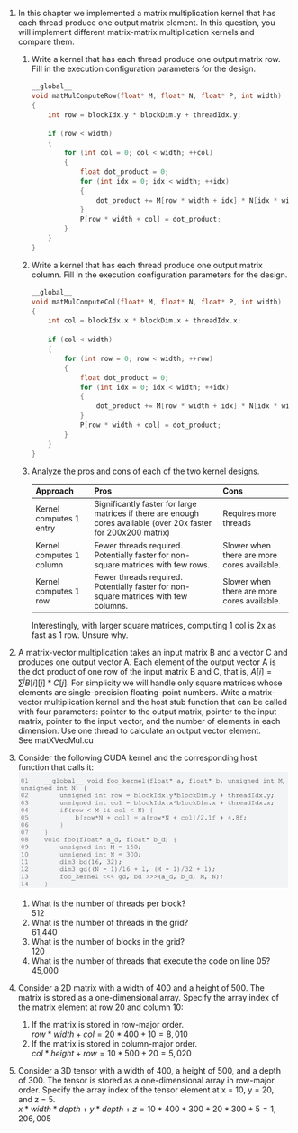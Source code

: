 1. In this chapter we implemented a matrix multiplication kernel that has each thread produce one output matrix element. In this question, you will implement different matrix-matrix multiplication kernels and compare them.
    1. Write a kernel that has each thread produce one output matrix row. Fill in the execution configuration parameters for the design.
        ```C
        __global__
        void matMulComputeRow(float* M, float* N, float* P, int width)
        {
            int row = blockIdx.y * blockDim.y + threadIdx.y;

            if (row < width)
            {
                for (int col = 0; col < width; ++col)
                {
                    float dot_product = 0;
                    for (int idx = 0; idx < width; ++idx)
                    {
                        dot_product += M[row * width + idx] * N[idx * width + col];
                    }
                    P[row * width + col] = dot_product;
                }
            }
        }
        ```
    2. Write a kernel that has each thread produce one output matrix column. Fill in the execution configuration parameters for the design.
        ```C
        __global__
        void matMulComputeCol(float* M, float* N, float* P, int width)
        {
            int col = blockIdx.x * blockDim.x + threadIdx.x;

            if (col < width)
            {
                for (int row = 0; row < width; ++row)
                {
                    float dot_product = 0;
                    for (int idx = 0; idx < width; ++idx)
                    {
                        dot_product += M[row * width + idx] * N[idx * width + col];
                    }
                    P[row * width + col] = dot_product;
                }
            }
        }
        ```
    3. Analyze the pros and cons of each of the two kernel designs.  

        |Approach | Pros | Cons
        |---|---|---|
        | Kernel computes 1 entry | Significantly faster for large matrices if there are enough cores available (over 20x faster for 200x200 matrix) | Requires more threads 
        | Kernel computes 1 column | Fewer threads required. Potentially faster for non-square matrices with few rows. | Slower when there are more cores available.
        | Kernel computes 1 row | Fewer threads required. Potentially faster for non-square matrices with few columns. | Slower when there are more cores available.

        Interestingly, with larger square matrices, computing 1 col is 2x as fast as 1 row. Unsure why.
2. A matrix-vector multiplication takes an input matrix B and a vector C and produces one output vector A. Each element of the output vector A is the dot product of one row of the input matrix B and C, that is, $A[i] = \sum^j B[i][j] * C[j]$. For simplicity we will handle only square matrices whose elements are single-precision floating-point numbers. Write a matrix-vector multiplication kernel and the host stub function that can be called with four parameters: pointer to the output matrix, pointer to the input matrix, pointer to the input vector, and the number of elements in each dimension. Use one thread to calculate an output vector element.  
See matXVecMul.cu

3. Consider the following CUDA kernel and the corresponding host function that calls it:
![image](Problem3_3.png)
    1. What is the number of threads per block?  
    512
    2. What is the number of threads in the grid?  
    61,440
    3. What is the number of blocks in the grid?  
    120
    4. What is the number of threads that execute the code on line 05?  
    45,000

4. Consider a 2D matrix with a width of 400 and a height of 500. The matrix is stored as a one-dimensional array. Specify the array index of the matrix element at row 20 and column 10:
    1. If the matrix is stored in row-major order.  
    $row * width + col = 20 * 400 + 10 = 8,010$
    2. If the matrix is stored in column-major order.  
    $col * height + row = 10 * 500 + 20 = 5,020$

5. Consider a 3D tensor with a width of 400, a height of 500, and a depth of 300. The tensor is stored as a one-dimensional array in row-major order. Specify the array index of the tensor element at x = 10, y = 20, and z = 5.  
$x * width * depth + y * depth + z = 10 * 400 * 300 + 20 * 300 + 5 = 1,206,005$